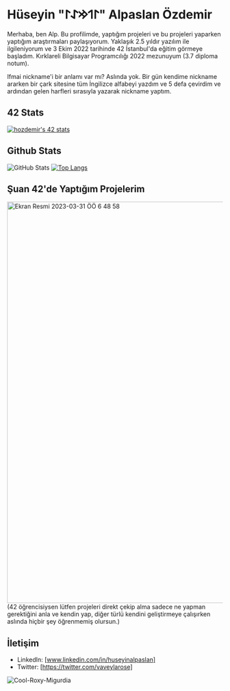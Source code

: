 # Hüseyin "𐰃𐰯𐰢𐰀𐰃" Alpaslan Özdemir

Merhaba, ben Alp. Bu profilimde, yaptığım projeleri ve bu projeleri yaparken yaptığım araştırmaları paylaşıyorum. Yaklaşık 2.5 yıldır yazılım ile ilgileniyorum ve 3 Ekim 2022 tarihinde 42 İstanbul'da eğitim görmeye başladım. Kırklareli Bilgisayar Programcılığı 2022 mezunuyum (3.7 diploma notum).

Ifmai nickname'i bir anlamı var mı? Aslında yok. Bir gün kendime nickname ararken bir çark sitesine tüm İngilizce alfabeyi yazdım ve 5 defa çevirdim ve ardından gelen harfleri sırasıyla yazarak nickname yaptım.

## 42 Stats
[![hozdemir's 42 stats](https://badge42.vercel.app/api/v2/cl96wo4gz00360gla3dv8dxpx/stats?cursusId=21&coalitionId=228)](https://github.com/JaeSeoKim/badge42)



## Github Stats
![GitHub Stats](https://github-readme-stats.vercel.app/api?username=ifmai&theme=tokyonight) [![Top Langs](https://github-readme-stats.vercel.app/api/top-langs/?username=ifmai&layout=compact&theme=tokyonight)](https://github.com/ifmai)

## Şuan 42'de Yaptığım Projelerim

<img width="935" alt="Ekran Resmi 2023-03-31 ÖÖ 6 48 58" src="https://user-images.githubusercontent.com/94466351/229018109-829af1b5-2eed-4fd2-8149-11e79f608861.png">
(42 öğrencisiysen lütfen projeleri direkt çekip alma sadece ne yapman gerektiğini anla ve kendin yap, diğer türlü kendini geliştirmeye çalışırken aslında hiçbir şey öğrenmemiş olursun.)

## İletişim

- LinkedIn: [www.linkedin.com/in/huseyinalpaslan]
- Twitter: [https://twitter.com/vaveylarose]


![Cool-Roxy-Migurdia](https://user-images.githubusercontent.com/94466351/224197009-756b15cb-14d1-4fcd-820e-e96b5a0ae402.jpeg)
